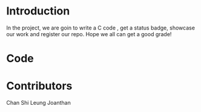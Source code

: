 # Introduction
In the project, we are goin to write a C code , get a status badge, showcase our work and register our repo. Hope we all can get a good grade!
# Code
# Contributors
Chan Shi Leung Joanthan

